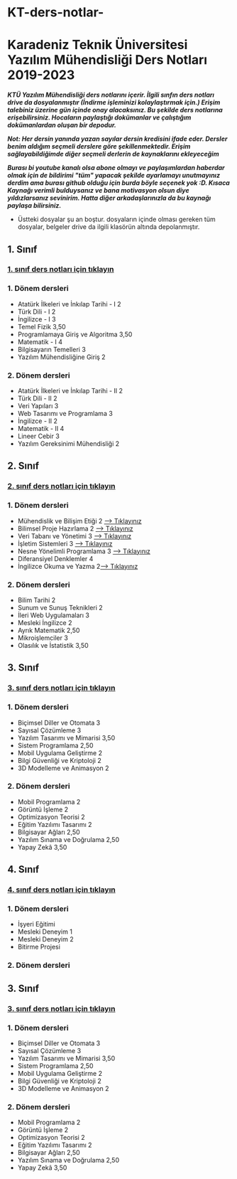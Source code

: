 # KT-ders-notlar-

# Karadeniz Teknik Üniversitesi Yazılım Mühendisliği Ders Notları 2019-2023
***KTÜ Yazılım Mühendisliği ders notlarını içerir. İlgili sınfın ders notları drive da dosyalanmıştır (İndirme işleminizi kolaylaştırmak için.) Erişim talebiniz üzerine gün içinde onay alacaksınız. Bu şekilde ders notlarına erişebilirsiniz. Hocaların paylaştığı dokümanlar ve çalıştığım dokümanlardan oluşan bir depodur.*** 

***Not: Her dersin yanında yazan sayılar dersin kredisini ifade eder. Dersler benim aldığım seçmeli derslere göre şekillenmektedir. Erişim sağlayabildiğimde diğer seçmeli derlerin de kaynaklarını ekleyeceğim***

***Burası bi youtube kanalı olsa abone olmayı ve paylaşımlardan haberdar olmak için de bildirimi "tüm" yapacak şekilde ayarlamayı unutmayınız derdim ama burası github olduğu için burda böyle seçenek yok :D. Kısaca Kaynağı verimli bulduysanız ve bana motivasyon olsun diye yıldızlarsanız sevinirim. Hatta diğer arkadaşlarınızla da bu kaynağı paylaşa bilirsiniz.***
* Üstteki dosyalar şu an boştur. dosyaların içinde olması gereken tüm dosyalar, belgeler drive da ilgili klasörün altında depolanmıştır.
<!-- 
* Çıkmış sorular için birebir iletişime geçmeniz gerekiyor. 
* Mail: yyilmazrabiaa@gmail.com 
-->

## 1. Sınıf
### [1. sınıf ders notları için tıklayın](boş)

### 1. Dönem dersleri 
* Atatürk İlkeleri ve İnkılap Tarihi - I	2	
* Türk Dili - I	2	
* İngilizce - I	3	
* Temel Fizik	3,50
* Programlamaya Giriş ve Algoritma	3,50	
* Matematik - I	4
* Bilgisayarın Temelleri	3
* Yazılım Mühendisliğine Giriş 2
 	
### 2. Dönem dersleri
* Atatürk İlkeleri ve İnkılap Tarihi - II	2	
* Türk Dili - II	2	
* Veri Yapıları	3	
* Web Tasarımı ve Programlama	3	
* İngilizce - II	2	
* Matematik - II	4	 
* Lineer Cebir	3	
* Yazılım Gereksinimi Mühendisliği	2
  
## 2. Sınıf
### [2. sınıf ders notları için tıklayın](boş)

### 1. Dönem dersleri 
* Mühendislik ve Bilişim Etiği	2	[--> Tıklayınız](boş)
* Bilimsel Proje Hazırlama	2	[--> Tıklayınız](boş)
* Veri Tabanı ve Yönetimi	3	[--> Tıklayınız](boş)
* İşletim Sistemleri	3	[--> Tıklayınız](boş)
* Nesne Yönelimli Programlama	3 [--> Tıklayınız](boş)
* Diferansiyel Denklemler	4	
* İngilizce Okuma ve Yazma	2[--> Tıklayınız](boş)

### 2. Dönem dersleri
* Bilim Tarihi	2	
* Sunum ve Sunuş Teknikleri	2	
* İleri Web Uygulamaları	3	
* Mesleki İngilizce	2	
* Ayrık Matematik	2,50	
* Mikroişlemciler	3	
* Olasılık ve İstatistik	3,50
  
## 3. Sınıf
### [3. sınıf ders notları için tıklayın](boş)

### 1. Dönem dersleri 
* Biçimsel Diller ve Otomata	3	
* Sayısal Çözümleme	3	
* Yazılım Tasarımı ve Mimarisi	3,50
* Sistem Programlama	2,50	
* Mobil Uygulama Geliştirme	2	
* Bilgi Güvenliği ve Kriptoloji	2	
* 3D Modelleme ve Animasyon	2

### 2. Dönem dersleri
* Mobil Programlama	2	
* Görüntü İşleme	2	
* Optimizasyon Teorisi	2	
* Eğitim Yazılımı Tasarımı	2	
* Bilgisayar Ağları	2,50	
* Yazılım Sınama ve Doğrulama	2,50	
* Yapay Zekâ	3,50
  
## 4. Sınıf
### [4. sınıf ders notları için tıklayın](boş)

### 1. Dönem dersleri 
* İşyeri Eğitimi
* Mesleki Deneyim 1
* Mesleki Deneyim 2
* Bitirme Projesi
### 2. Dönem dersleri




## 3. Sınıf
### [3. sınıf ders notları için tıklayın](boş)

### 1. Dönem dersleri 
* Biçimsel Diller ve Otomata	3	
* Sayısal Çözümleme	3	
* Yazılım Tasarımı ve Mimarisi	3,50
* Sistem Programlama	2,50	
* Mobil Uygulama Geliştirme	2	
* Bilgi Güvenliği ve Kriptoloji	2	
* 3D Modelleme ve Animasyon	2

### 2. Dönem dersleri
* Mobil Programlama	2	
* Görüntü İşleme	2	
* Optimizasyon Teorisi	2	
* Eğitim Yazılımı Tasarımı	2	
* Bilgisayar Ağları	2,50	
* Yazılım Sınama ve Doğrulama	2,50	
* Yapay Zekâ	3,50
